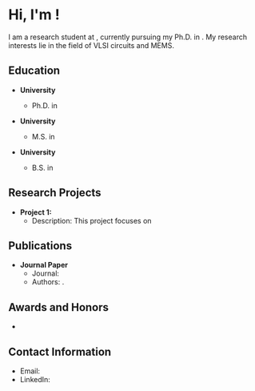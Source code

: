 # Hi, I'm  !

I am a research student at , currently pursuing my Ph.D. in . My research interests lie in the field  of VLSI circuits and MEMS. 

## Education

- **University**
  - Ph.D. in 
  
- **University**
  - M.S. in 
- **University**
  - B.S. in 

## Research Projects

- **Project 1:**
  - Description: This project focuses on 

## Publications

- **Journal Paper**
  - Journal: 
  - Authors: .


## Awards and Honors

- 


## Contact Information

- Email: 
- LinkedIn: 

